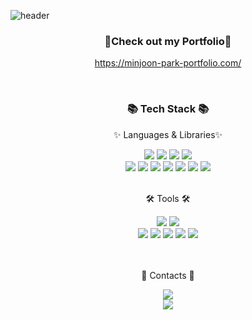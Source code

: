 ![header](https://capsule-render.vercel.app/api?type=waving&color=007ACC&height=200&text=Minjoon's%20Github!&fontSize=50&fontColor=ffffff)
<div align=center>
	<h3>📓Check out my Portfolio📓</h3>
	<p><a href="https://minjoon-park-portfolio.com/">https://minjoon-park-portfolio.com/</a></p>
</div>
<br/>
<div align=center>
	<h3>📚 Tech Stack 📚</h3>
	<p>✨ Languages & Libraries✨</p>
</div>
<div align="center">
	<img src="https://img.shields.io/badge/HTML5-E34F26?style=flat&logo=HTML5&logoColor=white" />
	<img src="https://img.shields.io/badge/CSS3-1572B6?style=flat&logo=CSS3&logoColor=white" />
	<img src="https://img.shields.io/badge/Bootstrap-7952B3?style=flat&logo=Bootstrap&logoColor=white" />
	<img src="https://img.shields.io/badge/JavaScript-F7DF1E?style=flat&logo=JavaScript&logoColor=white" />
	<br>
	<img src="https://img.shields.io/badge/React-1572B6?style=flat&logo=React&logoColor=white" />
	<img src="https://img.shields.io/badge/TypeScript-4479A1?style=flat&logo=TypeScript&logoColor=white" />
	<img src="https://img.shields.io/badge/Node.js-43B02A?style=flat&logo=Node.js&logoColor=white" />
	<img src="https://img.shields.io/badge/Express-000000?style=flat&logo=Express&logoColor=white" />
	<img src="https://img.shields.io/badge/Next.js-000000?style=flat&logo=Next.js&logoColor=white" />
	<img src="https://img.shields.io/badge/MySQL-4479A1?style=flat&logo=MySQL&logoColor=white" />
	<img src="https://img.shields.io/badge/MongoDB-43B02A?style=flat&logo=MongoDB&logoColor=white" />
</div>
<br>
<div align=center>
	<p>🛠 Tools 🛠</p>
</div>
<div align=center>
	<img src="https://img.shields.io/badge/Visual%20Studio%20Code-007ACC?style=flat&logo=VisualStudioCode&logoColor=white" />
	<img src="https://img.shields.io/badge/MySQL_WorkBench-4479A1?style=flat&logo=MySQL&logoColor=white" />
	
<br>
 
<img src="https://img.shields.io/badge/AWS-232F3E?style=flat&logo=AmazonAWS&logoColor=white" />
	<img src="https://img.shields.io/badge/Docker-007ACC?style=flat&logo=Docker&logoColor=white" />
	<img src="https://img.shields.io/badge/GitHub-181717?style=flat&logo=GitHub&logoColor=white" />
	<img src="https://img.shields.io/badge/MongoDB-43B02A?style=flat&logo=MongoDB&logoColor=white" />
	<img src="https://img.shields.io/badge/Vercel-181717?style=flat&logo=Vercel&logoColor=white" />
	<br>
	</div>
	<br>
<br>
<div align=center>
	<p>🎨 Contacts 🎨</p>
</div>


<div align=center>

<span>
    <a href="mailto:minjoon.park.hk@gmail.com">
        <img src="https://img.shields.io/badge/Email-FFFFFF?style=flat&logo=Gmail" />
    </a>
	<span>
    
</span>
</span>

</div>

<div align=center>
<a href="https://www.linkedin.com/in/minjoonpark/">
        <img src="https://img.shields.io/badge/LinkedIn-0072B1?style=flat&logo=LinkedIn&logoColor=white" />
    </a>
 </div>
<!-- <img src="https://github-readme-stats.vercel.app/api/top-langs/?username=MinjoonHK&layout=compact"> -->
<!-- <img src="https://github-readme-stats.vercel.app/api?username=MinjoonHK&show_icons=true"> -->


